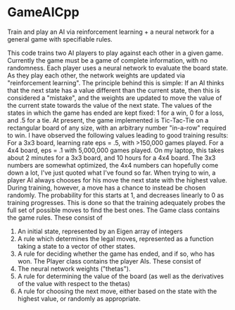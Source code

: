 # GameAICpp
Train and play an AI via  reinforcement learning + a neural network for a general game with specifiable rules.

This code trains two AI players to play against each other in a given game.  Currently the game
must be a game of complete information, with no randomness.  Each player uses a neural network
to evaluate the board state.  As they play each other, the network weights are updated via
"reinforcement learning".  The principle behind this is simple:  If an AI thinks that the next state
has a value different than the current state, then this is considered a "mistake", 
and the weights are updated to move the value of the current state towards the value of the next state.
The values of the states in which the game has ended are kept fixed: 1 for a win, 0 for a loss, and
.5 for a tie.
At present, the game implemented is Tic-Tac-Tie on a rectangular board of any size, with
an arbitrary number "in-a-row" required to win.  I have observed the following values leading to good
training results:  For a 3x3 board, learning rate eps = .5, with >150,000 games played.
For a 4x4 board, eps = .1 with 5,000,000 games played.  On my laptop, this takes about 2 minutes for a 
3x3 board, and 10 hours for a 4x4 board.  The 3x3 numbers are somewhat optimized, the 4x4 numbers can hopefully
come down a lot, I've just quoted what I've found so far.
When trying to win, a player AI always chooses for his move the next state with the highest value.  During
training, however, a move has a chance to instead be chosen randomly.  The probability for this starts
at 1, and decreases linearly to 0 as training progresses.  This is done so that the training adequately
probes the full set of possible moves to find the best ones.
The Game class contains the game rules.  These consist of
1) An initial state, represented by an Eigen array of integers
2) A rule which determines the legal moves, represented as a function taking a state
to a vector of other states.
3) A rule for deciding whether the game has ended, and if so, who has won.
The Player class contains the player AIs.  These consist of 
1) The neural network weights ("thetas").
2) A rule for determining the value of the board (as well as the derivatives of the value
with respect to the thetas)
3) A rule for choosing the next move, either based on the state with the highest value, or
randomly as appropriate.

